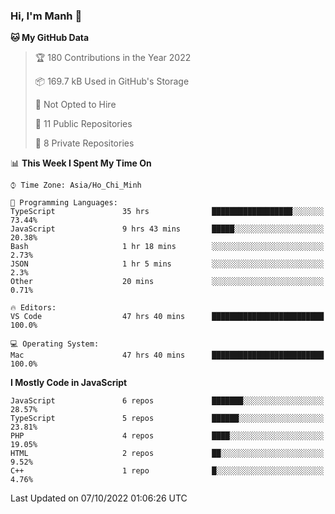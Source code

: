 ### Hi, I'm Manh 👋

<!--START_SECTION:waka-->
**🐱 My GitHub Data** 

> 🏆 180 Contributions in the Year 2022
 > 
> 📦 169.7 kB Used in GitHub's Storage 
 > 
> 🚫 Not Opted to Hire
 > 
> 📜 11 Public Repositories 
 > 
> 🔑 8 Private Repositories  
 > 
📊 **This Week I Spent My Time On** 

```text
⌚︎ Time Zone: Asia/Ho_Chi_Minh

💬 Programming Languages: 
TypeScript               35 hrs              ██████████████████░░░░░░░   73.44% 
JavaScript               9 hrs 43 mins       █████░░░░░░░░░░░░░░░░░░░░   20.38% 
Bash                     1 hr 18 mins        ░░░░░░░░░░░░░░░░░░░░░░░░░   2.73% 
JSON                     1 hr 5 mins         ░░░░░░░░░░░░░░░░░░░░░░░░░   2.3% 
Other                    20 mins             ░░░░░░░░░░░░░░░░░░░░░░░░░   0.71%

🔥 Editors: 
VS Code                  47 hrs 40 mins      █████████████████████████   100.0%

💻 Operating System: 
Mac                      47 hrs 40 mins      █████████████████████████   100.0%

```

**I Mostly Code in JavaScript** 

```text
JavaScript               6 repos             ███████░░░░░░░░░░░░░░░░░░   28.57% 
TypeScript               5 repos             ██████░░░░░░░░░░░░░░░░░░░   23.81% 
PHP                      4 repos             ████░░░░░░░░░░░░░░░░░░░░░   19.05% 
HTML                     2 repos             ██░░░░░░░░░░░░░░░░░░░░░░░   9.52% 
C++                      1 repo              █░░░░░░░░░░░░░░░░░░░░░░░░   4.76%

```



 Last Updated on 07/10/2022 01:06:26 UTC
<!--END_SECTION:waka-->
